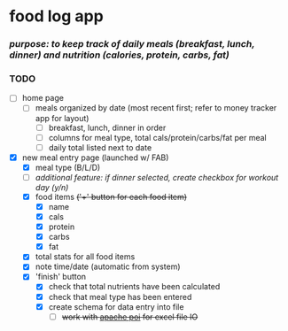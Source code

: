 # food log app
### *purpose: to keep track of daily meals (breakfast, lunch, dinner) and nutrition (calories, protein, carbs, fat)*

### TODO
- [ ] home page
  - [ ] meals organized by date (most recent first; refer to money tracker app for layout)
    - [ ] breakfast, lunch, dinner in order
    - [ ] columns for meal type, total cals/protein/carbs/fat per meal
    - [ ] daily total listed next to date
- [x] new meal entry page (launched w/ FAB)
  - [x] meal type (B/L/D)
  - [ ] *additional feature: if dinner selected, create checkbox for workout day (y/n)*
  - [x] food items ~~('+' button for each food item)~~
    - [x] name
    - [x] cals
    - [x] protein
    - [x] carbs
    - [x] fat
  - [x] total stats for all food items
  - [x] note time/date (automatic from system)
  - [x] 'finish' button
    - [x] check that total nutrients have been calculated
    - [x] check that meal type has been entered
    - [x] create schema for data entry into file
      - [ ] ~~work with [apache poi](https://github.com/centic9/poi-on-android) for excel file IO~~
